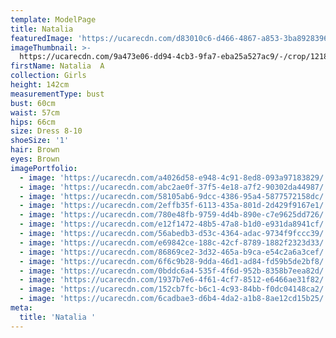 ```yaml
---
template: ModelPage
title: Natalia
featuredImage: 'https://ucarecdn.com/d83010c6-d466-4867-a853-3ba8928396ba/'
imageThumbnail: >-
  https://ucarecdn.com/9a473e06-dd94-4cb3-9fa7-eba25a527ac9/-/crop/1218x1733/280,0/-/preview/
firstName: Natalia  A
collection: Girls
height: 142cm
measurementType: bust
bust: 60cm
waist: 57cm
hips: 66cm
size: Dress 8-10
shoeSize: '1'
hair: Brown
eyes: Brown
imagePortfolio:
  - image: 'https://ucarecdn.com/a4026d58-e948-4c91-8ed8-093a97183829/'
  - image: 'https://ucarecdn.com/abc2ae0f-37f5-4e18-a7f2-90302da44987/'
  - image: 'https://ucarecdn.com/58105ab6-9dcc-4386-95a4-5877572158dc/'
  - image: 'https://ucarecdn.com/2effb35f-6113-435a-801d-2d429f9167e1/'
  - image: 'https://ucarecdn.com/780e48fb-9759-4d4b-890e-c7e9625dd726/'
  - image: 'https://ucarecdn.com/e12f1472-48b5-47a8-b1d0-e931da8941cf/'
  - image: 'https://ucarecdn.com/56abedb3-d53c-4364-adac-9734f9fccc39/'
  - image: 'https://ucarecdn.com/e69842ce-188c-42cf-8789-1882f2323d33/'
  - image: 'https://ucarecdn.com/86869ce2-3d32-465a-b9ca-e54c2a6a3cef/'
  - image: 'https://ucarecdn.com/6f6c9b28-9dda-46d1-ad84-fd59b5de2bf8/'
  - image: 'https://ucarecdn.com/0bddc6a4-535f-4f6d-952b-8358b7eea82d/'
  - image: 'https://ucarecdn.com/1937b7e6-4f61-4cf7-8512-e6466ae31f82/'
  - image: 'https://ucarecdn.com/152cb7fc-b6c1-4c93-84bb-f0dc04148ca2/'
  - image: 'https://ucarecdn.com/6cadbae3-d6b4-4da2-a1b8-8ae12cd15b25/'
meta:
  title: 'Natalia '
---
```


